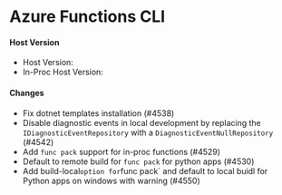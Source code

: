 # Azure Functions CLI <version>

#### Host Version

- Host Version: <version>
- In-Proc Host Version: <version>

#### Changes

- Fix dotnet templates installation (#4538)
- Disable diagnostic events in local development by replacing the `IDiagnosticEventRepository` with a `DiagnosticEventNullRepository` (#4542)
- Add `func pack` support for in-proc functions (#4529)
- Default to remote build for `func pack` for python apps (#4530)
- Add   build-local` option for `func pack` and default to local buidl for Python apps on windows with warning (#4550)

